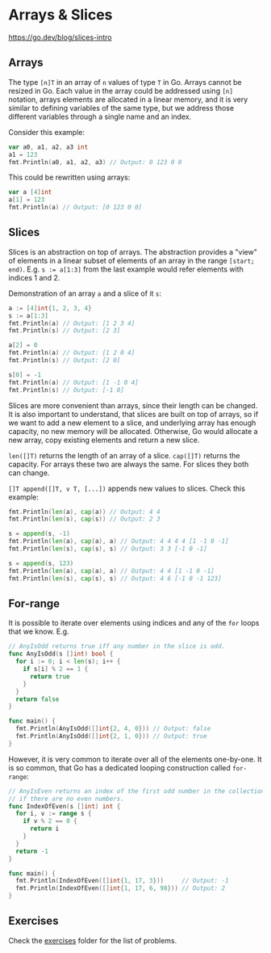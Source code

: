 # Arrays & Slices

https://go.dev/blog/slices-intro

## Arrays

The type `[n]T` in an array of `n` values of type `T` in Go. Arrays cannot be
resized in Go. Each value in the array could be addressed using `[n]` notation,
arrays elements are allocated in a linear memory, and it is very similar to
defining variables of the same type, but we address those different variables
through a single name and an index.

Consider this example:

  ```go
  var a0, a1, a2, a3 int
  a1 = 123
  fmt.Println(a0, a1, a2, a3) // Output: 0 123 0 0
  ```

This could be rewritten using arrays:

  ```go
  var a [4]int
  a[1] = 123
  fmt.Println(a) // Output: [0 123 0 0]
  ```

## Slices

Slices is an abstraction on top of arrays. The abstraction provides a "view" of
elements in a linear subset of elements of an array in the range `[start; end)`.
E.g. `s := a[1:3]` from the last example would refer elements with indices 1 and
2.

Demonstration of an array `a` and a slice of it `s`:

```go
a := [4]int{1, 2, 3, 4}
s := a[1:3]
fmt.Println(a) // Output: [1 2 3 4]
fmt.Println(s) // Output: [2 3]

a[2] = 0
fmt.Println(a) // Output: [1 2 0 4]
fmt.Println(s) // Output: [2 0]

s[0] = -1
fmt.Println(a) // Output: [1 -1 0 4]
fmt.Println(s) // Output: [-1 0]
```

Slices are more convenient than arrays, since their length can be changed. It is
also important to understand, that slices are built on top of arrays, so if we
want to add a new element to a slice, and underlying array has enough capacity,
no new memory will be allocated. Otherwise, Go would allocate a new array, copy
existing elements and return a new slice.

`len([]T)` returns the length of an array of a slice. `cap([]T)` returns the
capacity. For arrays these two are always the same. For slices they both can change.

`[]T append([]T, v T, [...])` appends new values to slices. Check this example:

```go
fmt.Println(len(a), cap(a)) // Output: 4 4
fmt.Println(len(s), cap(s)) // Output: 2 3

s = append(s, -1)
fmt.Println(len(a), cap(a), a) // Output: 4 4 4 4 [1 -1 0 -1]
fmt.Println(len(s), cap(s), s) // Output: 3 3 [-1 0 -1]

s = append(s, 123)
fmt.Println(len(a), cap(a), a) // Output: 4 4 [1 -1 0 -1]
fmt.Println(len(s), cap(s), s) // Output: 4 6 [-1 0 -1 123]
```

## For-range

It is possible to iterate over elements using indices and any of the `for` loops
that we know. E.g.

```go
// AnyIsOdd returns true iff any number in the slice is odd.
func AnyIsOdd(s []int) bool {
  for i := 0; i < len(s); i++ {
    if s[i] % 2 == 1 {
      return true
    }
  }
  return false
}

func main() {
  fmt.Println(AnyIsOdd([]int{2, 4, 0})) // Output: false
  fmt.Println(AnyIsOdd([]int{2, 1, 0})) // Output: true
}
```

However, it is very common to iterate over all of the elements one-by-one. It is
so common, that Go has a dedicated looping construction called `for-range`:

```go
// AnyIsEven returns an index of the first odd number in the collection, or -1
// if there are no even numbers.
func IndexOfEven(s []int) int {
  for i, v := range s {
    if v % 2 == 0 {
      return i
    }
  }
  return -1
}

func main() {
  fmt.Println(IndexOfEven([]int{1, 17, 3}))     // Output: -1
  fmt.Println(IndexOfEven([]int{1, 17, 6, 98})) // Output: 2
}
```

## Exercises

Check the [exercises](exercises) folder for the list of problems.